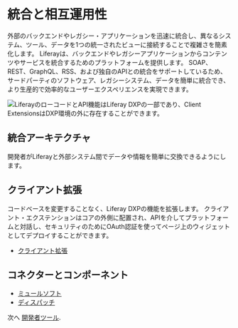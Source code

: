 # 統合と相互運用性

外部のバックエンドやレガシー・アプリケーションを迅速に統合し、異なるシステム、ツール、データを1つの統一されたビューに接続することで複雑さを簡素化します。 Liferayは、バックエンドやレガシーアプリケーションからコンテンツやサービスを統合するためのプラットフォームを提供します。 SOAP、REST、GraphQL、RSS、および独自のAPIとの統合をサポートしているため、サードパーティのソフトウェア、レガシーシステム、データを簡単に統合でき、より生産的で効率的なユーザーエクスペリエンスを実現できます。

![LiferayのローコードとAPI機能はLiferay DXPの一部であり、Client ExtensionsはDXP環境の外に存在することができます。](./integration-and-interoperability/images/01.png)

## 統合アーキテクチャ

開発者がLiferayと外部システム間でデータや情報を簡単に交換できるようにします。

## クライアント拡張

コードベースを変更することなく、Liferay DXPの機能を拡張します。 クライアント・エクステンションはコアの外側に配置され、APIを介してプラットフォームと対話し、セキュリティのためにOAuth認証を使ってページ上のウィジェットとしてデプロイすることができます。

* [クライアント拡張](https://learn.liferay.com/w/dxp/building-applications/client-extensions)

## コネクターとコンポーネント

* [ミュールソフト](https://learn.liferay.com/w/commerce/add-ons-and-connectors/mulesoft)
* [ディスパッチ](https://learn.liferay.com/w/dxp/building-applications/core-frameworks/job-scheduler-framework)

次へ [開発者ツール](./developer-tooling.md).
